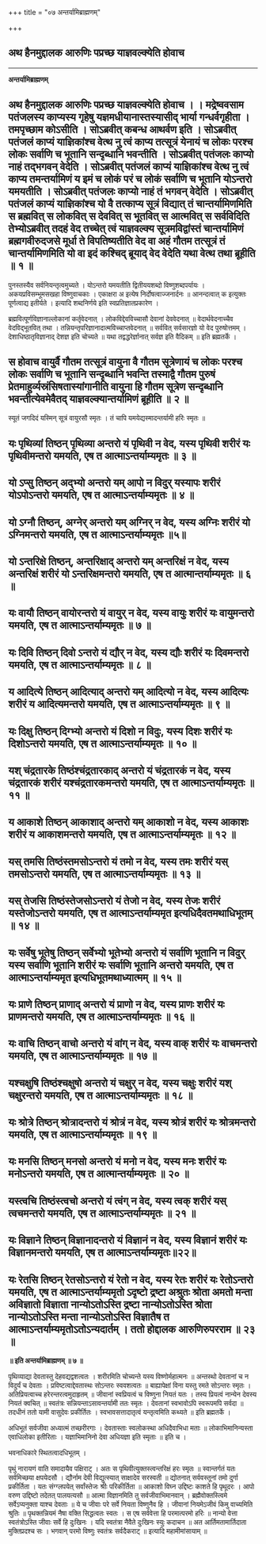 +++
title = "०७ अन्तर्यामिब्राह्मणम्"

+++


## अथ हैनमुद्दालक आरुणिः पप्रच्छ याज्ञवल्क्येति होवाच

****

**अन्तर्यामिब्राह्मणम्**

## अथ हैनमुद्दालक आरुणिः पप्रच्छ याज्ञवल्क्येति होवाच । । मद्रेष्ववसाम पतंजलस्य काप्यस्य गृहेषु यज्ञमधीयानास्तस्यासीद् भार्या गन्धर्वगृहीता । तमपृच्छाम कोऽसीति । सोऽब्रवीत् कबन्ध आथर्वण इति । सोऽब्रवीत् पतंजलं काप्यं याज्ञिकांश्च वेत्थ नु त्वं काप्य तत्सूत्रं येनायं च लोकः परश्च लोकः सर्वाणि च भूतानि सन्दृब्धानि भवन्तीति । सोऽब्रवीत् पतंजलः काप्यो नाहं तद्भगवन् वेदेति । सोऽब्रवीत् पतंजलं काप्यं याज्ञिकांश्च वेत्थ नु त्वं काप्य तमन्तर्यामिणं य इमं च लोकं परं च लोकं सर्वाणि च भूतानि योऽन्तरो यमयतीति । सोऽब्रवीत् पतंजलः काप्यो नाहं तं भगवन् वेदेति । सोऽब्रवीत् पतंजलं काप्यं याज्ञिकांश्च यो वै तत्काप्य सूत्रं विद्यात् तं चान्तर्यामिणमिति स ब्रह्मवित् स लोकवित् स देववित् स भूतवित् स आत्मवित् स सर्वविदिति तेभ्योऽब्रवीत् तदहं वेद तच्चेत् त्वं याज्ञवल्क्य सूत्रमविद्वांस्तं चान्तर्यामिणं ब्रह्मगवीरुदजसे मूर्धा ते विपतिष्यतीति वेद वा अहं गौतम तत्सूत्रं तं चान्तर्यामिणमिति यो वा इदं कश्चिद् ब्रूयाद् वेद वेदेति यथा वेत्थ तथा ब्रूहीति ॥ १ ॥

पुनस्तस्यैव सर्वनियन्तृत्वमुच्यते । योऽन्तरो यमयतीति द्वितीययशब्दो विष्णुशब्दपर्यायः । अकयप्रविसम्भूमसखहा विष्णुवाचकाः । एकाक्षरा अ इत्येष निर्दोषत्वाज्जनार्दनः ॥ आनन्दत्वात् क इत्युक्तः पूर्णत्वाद्य इतीर्यते । इत्यादि शब्दनिर्णये इति स्वप्रतिज्ञातप्रकारेण ।

ब्रह्मवित्पूर्णविज्ञानाल्लोकानां कर्तृवेदनात् । लोकविद्देवविच्चासौ देवानां देववेदनात् ॥ वेदार्थवेदनाच्चैव वेदविद्भूतवित् तथा । तन्नियन्तृपरिज्ञानादात्मविच्चाप्तवेदनात् ॥ सर्ववित् सर्वसारज्ञो यो वेद पुरुषोत्तमम् । देशाधिष्ठातृविज्ञानाद् देशज्ञ इति चोच्यते ॥ यथा तद्वद्धरेर्ज्ञानात् सर्वज्ञ इति वैदिकम् ॥ इति ब्रह्मतर्के ।

## स होवाच वायुर्वै गौतम तत्सूत्रं वायुना वै गौतम सूत्रेणायं च लोकः परश्च लोकः सर्वाणि च भूतानि सन्दृब्धानि भवन्ति तस्माद्वै गौतम पुरुषं प्रेतमाहुर्व्यस्रंसिषतास्यांगानीति वायुना हि गौतम सूत्रेण सन्दृब्धानि भवन्तीत्येवमेवैतद् याज्ञवल्क्यान्तर्यामिणं ब्रूहीति ॥ २ ॥

स्यूतं जगदिदं यस्मिन् सूत्रं वायुरसौ स्मृतः । तं चापि यमयेद्यस्मादन्तर्यामी हरिः स्मृतः ॥

## यः पृथिव्यां तिष्ठन् पृथिव्या अन्तरो यं पृथिवी न वेद, यस्य पृथिवी शरीरं यः पृथिवीमन्तरो यमयति, एष त आत्माऽन्तर्याम्यमृतः ॥ ३ ॥

## यो ऽप्सु तिष्ठन् अद्भ्यो अन्तरो यम् आपो न विदुर् यस्यापः शरीरं योऽपोऽन्तरो यमयति, एष त आत्माऽन्तर्याम्यमृतः ॥ ४ ॥

## यो ऽग्नौ तिष्ठन्, अग्नेर् अन्तरो यम् अग्निर् न वेद, यस्य अग्निः शरीरं यो ऽग्निमन्तरो यमयति, एष त आत्माऽन्तर्याम्यमृतः ॥५॥

## यो ऽन्तरिक्षे तिष्ठन्, अन्तरिक्षाद् अन्तरो यम् अन्तरिक्षं न वेद, यस्य अन्तरिक्षं शरीरं यो ऽन्तरिक्षमन्तरो यमयति, एष त आत्मान्तर्याम्यमृतः ॥ ६ ॥

## यः वायौ तिष्ठन् वायोरन्तरो यं वायुर् न वेद, यस्य वायुः शरीरं यः वायुमन्तरो यमयति, एष त आत्माऽन्तर्याम्यमृतः ॥ ७ ॥

## यः दिवि तिष्ठन् दिवो ऽन्तरो यं द्यौर् न वेद, यस्य द्यौः शरीरं यः दिवमन्तरो यमयति, एष त आत्माऽन्तर्याम्यमृतः ॥ ८ ॥

## य आदित्ये तिष्ठन् आदित्याद् अन्तरो यम् आदित्यो न वेद, यस्य आदित्यः शरीरं य आदित्यमन्तरो यमयति, एष त आत्माऽन्तर्याम्यमृतः ॥ ९ ॥

## यः दिक्षु तिष्ठन् दिग्भ्यो अन्तरो यं दिशो न विदुः, यस्य दिशः शरीरं यः दिशोऽन्तरो यमयति, एष त आत्माऽन्तर्याम्यमृतः ॥ १० ॥

## यश् चंद्रतारके तिष्ठंश्चंद्रतारकाद् अन्तरो यं चंद्रतारकं न वेद, यस्य चंद्रतारकं शरीरं यश्चंद्रतारकमन्तरो यमयति, एष त आत्माऽन्तर्याम्यमृतः ॥ ११ ॥

## य आकाशे तिष्ठन् आकाशाद् अन्तरो यम् आकाशो न वेद, यस्य आकाशः शरीरं य आकाशमन्तरो यमयति, एष त आत्माऽन्तर्याम्यमृतः ॥ १२ ॥

## यस् तमसि तिष्ठंस्तमसोऽन्तरो यं तमो न वेद, यस्य तमः शरीरं यस् तमसोऽन्तरो यमयति, एष त आत्माऽन्तर्याम्यमृतः ॥ १३ ॥

## यस् तेजसि तिष्ठंस्तेजसोऽन्तरो यं तेजो न वेद, यस्य तेजः शरीरं यस्तेजोऽन्तरो यमयति, एष त आत्माऽन्तर्याम्यमृत इत्यधिदैवतमथाधिभूतम् ॥ १४ ॥

## यः सर्वेषु भूतेषु तिष्ठन् सर्वेभ्यो भूतेभ्यो अन्तरो यं सर्वाणि भूतानि न विदुर् यस्य सर्वाणि भूतानि शरीरं यः सर्वाणि भूतानि अन्तरो यमयति, एष त आत्माऽन्तर्याम्यमृत इत्यधिभूतमथाध्यात्मम् ॥ १५ ॥

## यः प्राणे तिष्ठन् प्राणाद् अन्तरो यं प्राणो न वेद, यस्य प्राणः शरीरं यः प्राणमन्तरो यमयति, एष त आत्माऽन्तर्याम्यमृतः ॥ १६ ॥

## यः वाचि तिष्ठन् वाचो अन्तरो यं वांग् न वेद, यस्य वाक् शरीरं यः वाचमन्तरो यमयति, एष त आत्माऽन्तर्याम्यमृतः ॥ १७ ॥

## यश्चक्षुषि तिष्ठंश्चक्षुषो अन्तरो यं चक्षुर् न वेद, यस्य चक्षुः शरीरं यश् चक्षुरन्तरो यमयति, एष त आत्माऽन्तर्याम्यमृतः ॥ १८ ॥

## यः श्रोत्रे तिष्ठन् श्रोत्रादन्तरो यं श्रोत्रं न वेद, यस्य श्रोत्रं शरीरं यः श्रोत्रमन्तरो यमयति, एष त आत्माऽन्तर्याम्यमृतः ॥ १९ ॥

## यः मनसि तिष्ठन् मनसो अन्तरो यं मनो न वेद, यस्य मनः शरीरं यः मनोऽन्तरो यमयति, एष त आत्मान्तर्याम्यमृतः ॥ २० ॥

## यस्त्वचि तिष्ठंस्त्वचो अन्तरो यं त्वंग् न वेद, यस्य त्वक् शरीरं यस् त्वचमन्तरो यमयति, एष त आत्माऽन्तर्याम्यमृतः ॥ २१ ॥

## यः विज्ञाने तिष्ठन् विज्ञानादन्तरो यं विज्ञानं न वेद, यस्य विज्ञानं शरीरं यः विज्ञानमन्तरो यमयति, एष त आत्माऽन्तर्याम्यमृतः॥२२॥

## यः रेतसि तिष्ठन् रेतसोऽन्तरो यं रेतो न वेद, यस्य रेतः शरीरं यः रेतोऽन्तरो यमयति, एष त आत्माऽन्तर्याम्यमृतो ऽदृष्टो द्रष्टा अश्रुतः श्रोता अमतो मन्ता अविज्ञातो विज्ञाता नान्योऽतोऽस्ति द्रष्टा नान्योऽतोऽस्ति श्रोता नान्योऽतोऽस्ति मन्ता नान्योऽतोऽस्ति विज्ञातैष त आत्माऽन्तर्याम्यमृतोऽतोऽन्यदार्तम् । ततो होद्दालक आरुणिरुपरराम ॥ २३ ॥

**॥ इति अन्तर्यामिब्राह्मणम् ॥ ७ ॥**

पृथिव्याद्या देवतास्तु देहवद्यद्वशत्वतः । शरीरमिति चोच्यन्ते यस्य विष्णोर्महात्मनः ॥ अन्तस्थो देवतानां च न विदुर्यं च देवताः । प्रविष्टत्वाद्देवतास्थः सोऽन्तरः स्ववशत्वतः ॥ बाह्यापेक्षां विना यस्तु रमते सोऽन्तरः स्मृतः । अतिप्रियत्वाच्च हरेरन्तरत्वमुदाहृतम् ॥ जीवानां स्वप्रियत्वं च विष्णुना नियतं यतः । तस्य प्रियत्वं नान्येन देवस्य नियतं क्वचित् ॥ स्वतंत्रः सन्नियन्ताऽसावन्तर्यामी ततः स्मृतः । देवतानां स्वभावोऽपि स्वरूपमपि सर्वदा ॥ तदधीनं ततो यामी वासुदेवः प्रकीर्तितः । स्वभावसत्तादातृत्वं यन्तृत्वमिति कथ्यते ॥ इति ब्रह्मतर्के ।

अधिभूतं सर्वजीवा अध्यात्मं तच्छरीरगाः । देवतास्ताः स्वलोकस्था अधिदैवाभिधा मताः ॥ लोकाभिमानिन्यस्ता एवाधिलोका इतीरिताः । यज्ञाभिमानिनो देवा अधियज्ञा इति स्मृताः ॥ इति च ।

भवनाधिकारे स्थितत्वादधिभूतम् ।

पृथुं नारायणं वाति समादायैव पक्षिराट् । अतः स पृथिवीत्युक्तस्त्वन्तरिक्षं हरः स्मृतः ॥ स्वान्तर्गतं यतः सर्वमिच्छया क्षपयेदसौ । द्यौर्नाम देवी विद्युत्स्यात् साक्षादेव सरस्वती ॥ द्योतनात् सर्ववस्तूनां तमो दुर्गा प्रकीर्तिता । यतः संग्ग्लपयेत् सर्वांस्तेजः श्रीः परिकीर्तिता ॥ आकाशो विघ्न उद्दिष्टः काशते हि पृथूदरः । आपो वरुण उद्दिष्टो तदेतत् पालयत्यसौ ॥ आत्मा विज्ञानमिति तु सर्वजीवाभिमानवान् । ब्रह्मैवोक्तस्त्विमे सर्वेऽप्यनुक्ता याश्च देवताः ॥ ये च जीवाः परे सर्वे नियता विष्णुनैव हि । जीवानां नियमेऽजीवं किमु वाच्यमिति श्रुतिः ॥ पृथक्तन्नियमं नैषा वक्ति सिद्धत्वतः स्वतः । स एष सर्ववेत्ता हि परमात्परमो हरिः ॥ नान्यो वेत्ता स्वतंत्रोऽस्ति जीवाः सर्वे हि दुःखिनः । यदि स्वतंत्रा नैवैते दुःखिनः स्युः कदाचन ॥ अत आर्तिमतामार्तिदाता मुक्तिप्रदश्च सः । भगवान् परमो विष्णुः स्वतंत्रः सर्वदैकराट् ॥ इत्यादि महामीमांसायाम् ॥

